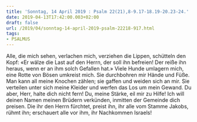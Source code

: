 ```yaml
---
title: 'Sonntag, 14 April 2019 : Psalm 22(21),8-9.17-18.19-20.23-24.'
date: 2019-04-13T17:42:00.003+02:00
draft: false
url: /2019/04/sonntag-14-april-2019-psalm-22218-917.html
tags: 
- PSALMUS
---
```


Alle, die mich sehen, verlachen mich, verziehen die Lippen, schütteln den Kopf: «Er wälze die Last auf den Herrn, der soll ihn befreien! Der reiße ihn heraus, wenn er an ihm solch Gefallen hat.» Viele Hunde umlagern mich, eine Rotte von Bösen umkreist mich. Sie durchbohren mir Hände und Füße. Man kann all meine Knochen zählen; sie gaffen und weiden sich an mir. Sie verteilen unter sich meine Kleider und werfen das Los um mein Gewand. Du aber, Herr, halte dich nicht fern! Du, meine Stärke, eil mir zu Hilfe! Ich will deinen Namen meinen Brüdern verkünden, inmitten der Gemeinde dich preisen. Die ihr den Herrn fürchtet, preist ihn, ihr alle vom Stamme Jakobs, rühmt ihn; erschauert alle vor ihm, ihr Nachkommen Israels!